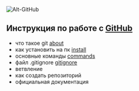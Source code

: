 ![Alt-GitHub](https://cdn-icons-png.flaticon.com/512/25/25231.png "GitHub")
## Инструкция по работе с [GitHub](https://github.com/)

- что такое git [about](./about.md)
- как установить на пк [install](./install.md)
- основные команды [commands](./commands.md)
- файл .gitignore [gitignore](./gitognore.md)
- ветвление
- как создать репозиторий
- официальная документация